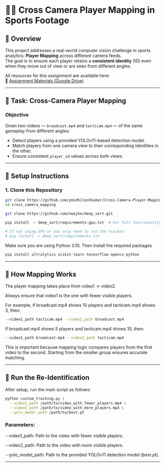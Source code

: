 # 🏃‍♂️ Cross Camera Player Mapping in Sports Footage


## 📌 Overview

This project addresses a real-world computer vision challenge in sports analytics: **Player Mapping** across different camera feeds.  
The goal is to ensure each player retains a **consistent identity** (ID) even when they move out of view or are seen from different angles.

All resources for this assignment are available here:  
🔗 [Assignment Materials (Google Drive)](https://drive.google.com/drive/folders/1Nx6Hn0UUI6L-6i8WknXd4Cv2c3VjZTP?usp=sharing)

---

## 🎯 Task: Cross-Camera Player Mapping

### Objective

Given two videos — `broadcast.mp4` and `tacticam.mp4` — of the same gameplay from different angles:

- Detect players using a provided YOLOv11-based detection model.
- Match players from one camera view to their corresponding identities in the other.
- Ensure consistent `player_id` values across both views.

---

## 🔧 Setup Instructions

### 1. Clone this Repository

```bash
git clone https://github.com/ymidhileshkumar/Cross-Camera-Player-Mapping.git
cd cross_camera_mapping
```

```bash
git clone https://github.com/nwojke/deep_sort.git

pip install -r deep_sort/requirements-gpu.txt  # For full functionality

# If not using GPU or you only need to run the tracker:
# pip install -r deep_sort/requirements.txt
```

Make sure you are using Python 3.10. Then install the required packages

```bash
pip install ultralytics scikit-learn tensorflow opencv-python
```
---

## 🧠 How Mapping Works
The player mapping takes place from video1 → video2.

Always ensure that video1 is the one with fewer visible players.

For example, if broadcast.mp4 shows 10 players and tacticam.mp4 shows 3, then:
```bash
--video1_path tacticam.mp4 --video2_path broadcast.mp4
```

 if broadcast.mp4 shows 5 players and tacticam.mp4 shows 10, then:
 ```bash
--video1_path broadcast.mp4 --video2_path tacticam.mp4
```
This is important because mapping logic compares players from the first video to the second. Starting from the smaller group ensures accurate matching.

---

## 🚀 Run the Re-Identification
After setup, run the main script as follows:
```bash
python custom_tracking.py \
  --video1_path /path/to/video_with_fewer_players.mp4 \
  --video2_path /path/to/video_with_more_players.mp4 \
  --yolo_model_path /path/to/best.pt
```
### Parameters:
--video1_path: Path to the video with fewer visible players.

--video2_path: Path to the video with more visible players.

--yolo_model_path: Path to the provided YOLOv11 detection model (best.pt).

---





